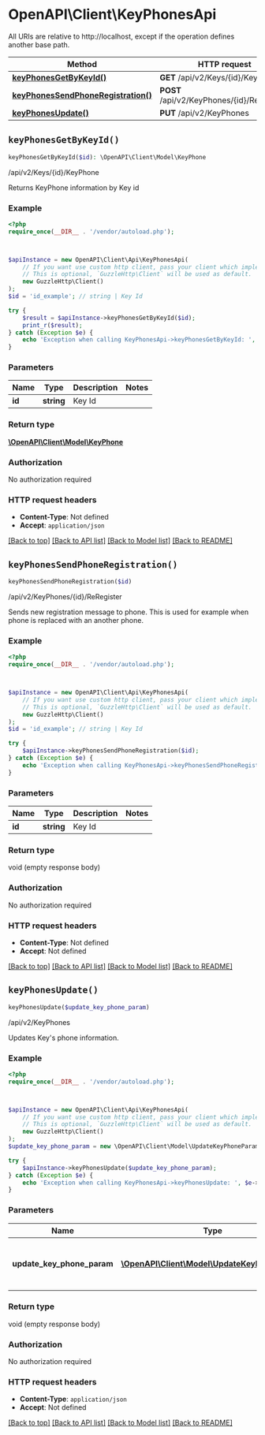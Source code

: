 # OpenAPI\Client\KeyPhonesApi

All URIs are relative to http://localhost, except if the operation defines another base path.

| Method | HTTP request | Description |
| ------------- | ------------- | ------------- |
| [**keyPhonesGetByKeyId()**](KeyPhonesApi.md#keyPhonesGetByKeyId) | **GET** /api/v2/Keys/{id}/KeyPhone | /api/v2/Keys/{id}/KeyPhone |
| [**keyPhonesSendPhoneRegistration()**](KeyPhonesApi.md#keyPhonesSendPhoneRegistration) | **POST** /api/v2/KeyPhones/{id}/ReRegister | /api/v2/KeyPhones/{id}/ReRegister |
| [**keyPhonesUpdate()**](KeyPhonesApi.md#keyPhonesUpdate) | **PUT** /api/v2/KeyPhones | /api/v2/KeyPhones |


## `keyPhonesGetByKeyId()`

```php
keyPhonesGetByKeyId($id): \OpenAPI\Client\Model\KeyPhone
```

/api/v2/Keys/{id}/KeyPhone

Returns KeyPhone information by Key id

### Example

```php
<?php
require_once(__DIR__ . '/vendor/autoload.php');



$apiInstance = new OpenAPI\Client\Api\KeyPhonesApi(
    // If you want use custom http client, pass your client which implements `GuzzleHttp\ClientInterface`.
    // This is optional, `GuzzleHttp\Client` will be used as default.
    new GuzzleHttp\Client()
);
$id = 'id_example'; // string | Key Id

try {
    $result = $apiInstance->keyPhonesGetByKeyId($id);
    print_r($result);
} catch (Exception $e) {
    echo 'Exception when calling KeyPhonesApi->keyPhonesGetByKeyId: ', $e->getMessage(), PHP_EOL;
}
```

### Parameters

| Name | Type | Description  | Notes |
| ------------- | ------------- | ------------- | ------------- |
| **id** | **string**| Key Id | |

### Return type

[**\OpenAPI\Client\Model\KeyPhone**](../Model/KeyPhone.md)

### Authorization

No authorization required

### HTTP request headers

- **Content-Type**: Not defined
- **Accept**: `application/json`

[[Back to top]](#) [[Back to API list]](../../README.md#endpoints)
[[Back to Model list]](../../README.md#models)
[[Back to README]](../../README.md)

## `keyPhonesSendPhoneRegistration()`

```php
keyPhonesSendPhoneRegistration($id)
```

/api/v2/KeyPhones/{id}/ReRegister

Sends new registration message to phone. This is used for example when phone is replaced with an another phone.

### Example

```php
<?php
require_once(__DIR__ . '/vendor/autoload.php');



$apiInstance = new OpenAPI\Client\Api\KeyPhonesApi(
    // If you want use custom http client, pass your client which implements `GuzzleHttp\ClientInterface`.
    // This is optional, `GuzzleHttp\Client` will be used as default.
    new GuzzleHttp\Client()
);
$id = 'id_example'; // string | Key Id

try {
    $apiInstance->keyPhonesSendPhoneRegistration($id);
} catch (Exception $e) {
    echo 'Exception when calling KeyPhonesApi->keyPhonesSendPhoneRegistration: ', $e->getMessage(), PHP_EOL;
}
```

### Parameters

| Name | Type | Description  | Notes |
| ------------- | ------------- | ------------- | ------------- |
| **id** | **string**| Key Id | |

### Return type

void (empty response body)

### Authorization

No authorization required

### HTTP request headers

- **Content-Type**: Not defined
- **Accept**: Not defined

[[Back to top]](#) [[Back to API list]](../../README.md#endpoints)
[[Back to Model list]](../../README.md#models)
[[Back to README]](../../README.md)

## `keyPhonesUpdate()`

```php
keyPhonesUpdate($update_key_phone_param)
```

/api/v2/KeyPhones

Updates Key's phone information.

### Example

```php
<?php
require_once(__DIR__ . '/vendor/autoload.php');



$apiInstance = new OpenAPI\Client\Api\KeyPhonesApi(
    // If you want use custom http client, pass your client which implements `GuzzleHttp\ClientInterface`.
    // This is optional, `GuzzleHttp\Client` will be used as default.
    new GuzzleHttp\Client()
);
$update_key_phone_param = new \OpenAPI\Client\Model\UpdateKeyPhoneParam(); // \OpenAPI\Client\Model\UpdateKeyPhoneParam | Parameter containing phone information and key id

try {
    $apiInstance->keyPhonesUpdate($update_key_phone_param);
} catch (Exception $e) {
    echo 'Exception when calling KeyPhonesApi->keyPhonesUpdate: ', $e->getMessage(), PHP_EOL;
}
```

### Parameters

| Name | Type | Description  | Notes |
| ------------- | ------------- | ------------- | ------------- |
| **update_key_phone_param** | [**\OpenAPI\Client\Model\UpdateKeyPhoneParam**](../Model/UpdateKeyPhoneParam.md)| Parameter containing phone information and key id | |

### Return type

void (empty response body)

### Authorization

No authorization required

### HTTP request headers

- **Content-Type**: `application/json`
- **Accept**: Not defined

[[Back to top]](#) [[Back to API list]](../../README.md#endpoints)
[[Back to Model list]](../../README.md#models)
[[Back to README]](../../README.md)
